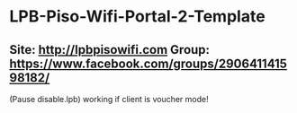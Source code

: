 # LPB-Piso-Wifi-Portal-2-Template
Site: http://lpbpisowifi.com 
Group: https://www.facebook.com/groups/290641141598182/
------
(Pause disable.lpb) working if client is voucher mode!
